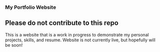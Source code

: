 ### My Portfolio Website

## Please do not contribute to this repo

This is a website that is a work in progress to demonstrate my personal projects, skills, and resume. Website is not currently live, but hopefully will be soon!
